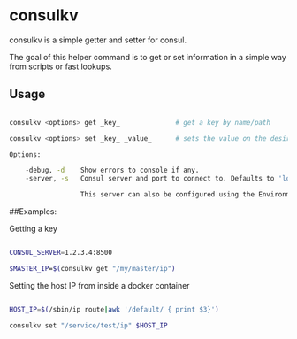 # consulkv

consulkv is a simple getter and setter for consul.

The goal of this helper command is to get or set information in a simple way from scripts or fast lookups.


## Usage

```bash

consulkv <options> get _key_              # get a key by name/path

consulkv <options> set _key_ _value_      # sets the value on the desired key

Options:

    -debug, -d    Show errors to console if any.
    -server, -s   Consul server and port to connect to. Defaults to 'localhost:8500'.

                  This server can also be configured using the Environment Variable 'CONSUL_SERVER'

```

##Examples:

Getting a key

```bash

CONSUL_SERVER=1.2.3.4:8500

$MASTER_IP=$(consulkv get "/my/master/ip")

```

Setting the host IP from inside a docker container

```bash

HOST_IP=$(/sbin/ip route|awk '/default/ { print $3}')

consulkv set "/service/test/ip" $HOST_IP


```

